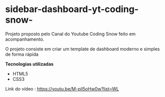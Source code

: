 # sidebar-dashboard-yt-coding-snow-

Projeto  proposto pelo Canal do Youtube Coding Snow feito em acompanhamento.

O projeto consiste em criar um template de dashboard moderno e simples de forma rápida


**Tecnologias utilizadas**

* HTML5
* CSS3

Link do vídeo : https://youtu.be/M-pil5oHw0w?list=WL


